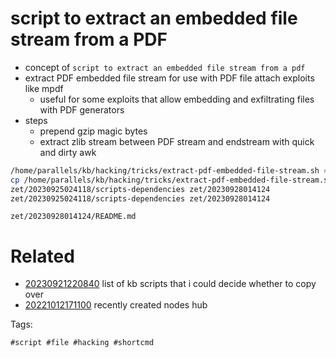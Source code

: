 # script to extract an embedded file stream from a PDF

- concept of `script to extract an embedded file stream from a pdf`
- extract PDF embedded file stream for use with PDF file attach exploits like mpdf
  - useful for some exploits that allow embedding and exfiltrating files with PDF generators
- steps
  - prepend gzip magic bytes
  - extract zlib stream between PDF stream and endstream with quick and dirty awk

```bash
/home/parallels/kb/hacking/tricks/extract-pdf-embedded-file-stream.sh # extract PDF embedded file stream for use with PDF file attach exploits like mpdf
cp /home/parallels/kb/hacking/tricks/extract-pdf-embedded-file-stream.sh .
zet/20230925024118/scripts-dependencies zet/20230928014124
zet/20230925024118/scripts-dependencies zet/20230928014124

```

` zet/20230928014124/README.md `

# Related

- [20230921220840](/zet/20230921220840/README.md) list of kb scripts that i could decide whether to copy over
- [20221012171100](/zet/20221012171100/README.md) recently created nodes hub

Tags:

    #script #file #hacking #shortcmd
